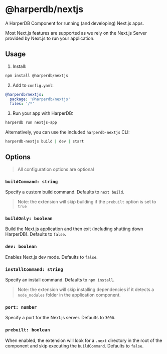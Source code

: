 # @harperdb/nextjs

A HarperDB Component for running (and developing) Next.js apps.

Most Next.js features are supported as we rely on the Next.js Server provided by Next.js to run your application.

## Usage

1. Install:
```sh
npm install @harperdb/nextjs
```
2. Add to `config.yaml`:
```yaml
@harperdb/nextjs:
  package: '@harperdb/nextjs'
  files: '/*'
```
3. Run your app with HarperDB:
```sh
harperdb run nextjs-app
```
Alternatively, you can use the included `harperdb-nextjs` CLI:
```sh
harperdb-nextjs build | dev | start
```

## Options

> All configuration options are optional

### `buildCommand: string`

Specify a custom build command. Defaults to `next build`.

> Note: the extension will skip building if the `prebuilt` option is set to `true`

### `buildOnly: boolean`

Build the Next.js application and then exit (including shutting down HarperDB). Defaults to `false`.

### `dev: boolean`

Enables Next.js dev mode. Defaults to `false`.

### `installCommand: string`

Specify an install command. Defaults to `npm install`.

> Note: the extension will skip installing dependencies if it detects a `node_modules` folder in the application component.

### `port: number`

Specify a port for the Next.js server. Defaults to `3000`.

### `prebuilt: boolean`

When enabled, the extension will look for a `.next` directory in the root of the component and skip executing the `buildCommand`. Defaults to `false`.
